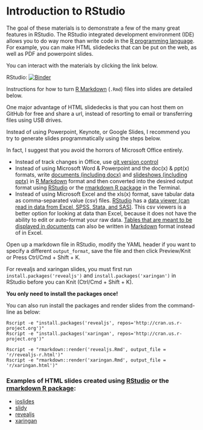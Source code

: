 # Introduction to RStudio

The goal of these materials is to demonstrate a few of the many great features in RStudio.
The RStudio integrated development environment (IDE) allows you to do way more than write code in the [R programming language](https://www.r-project.org/). For example, you can make HTML slidedecks that can be put on the web, as well as PDF and powerpoint slides.

You can interact with the materials by clicking the link below.

RStudio: [![Binder](http://mybinder.org/badge.svg)](http://beta.mybinder.org/v2/gh/marskar/intro2rstudio/master?urlpath=rstudio)

Instructions for how to turn [R Markdown](https://rmarkdown.rstudio.com/lesson-1.html) (`.Rmd`) files into slides are detailed below.

One major advantage of HTML slidedecks is that you can host them on GitHub for free and share a url, instead of resorting to email or transferring files using USB drives.

Instead of using Powerpoint, Keynote, or Google Slides, I recommend you try to generate slides programmatically using the steps below.

In fact, I suggest that you avoid the horrors of Microsoft Office entirely.
- Instead of track changes in Office, use [git version control ](https://support.rstudio.com/hc/en-us/articles/200532077-Version-Control-with-Git-and-SVN)
- Instead of using Microsoft Word & Powerpoint and the doc(x) & ppt(x) formats, write [documents (including docx)](https://rmarkdown.rstudio.com/lesson-9.html) and [slideshows (including pptx)](https://rmarkdown.rstudio.com/lesson-11.html) in [R Markdown](https://rmarkdown.rstudio.com/) format and then converted into the desired output format using [RStudio](https://www.rstudio.com/products/rstudio/download/) or the [rmarkdown R package](https://github.com/rstudio/rmarkdown) in the Terminal.
- Instead of using Microsoft Excel and the xls(x) format, save tabular data as comma-separated value (csv) files. [RStudio](https://www.rstudio.com/products/rstudio/download/) has a [data viewer (can read in data from Excel, SPSS, Stata, and SAS)](https://support.rstudio.com/hc/en-us/articles/205175388-Using-the-Data-Viewer). This csv viewers is a better option for looking at data than Excel, because it does not have the ability to edit or auto-format your raw data. [Tables that are meant to be displayed in documents](https://www.markdownguide.org/extended-syntax/#tables) can also be written in [Markdown](https://www.markdownguide.org/) format instead of in Excel.

Open up a markdown file in RStudio, modify the YAML header if you want to  specify a different `output_format`, save the file and then click Preview/Knit or Press Ctrl/Cmd + Shift + K.

For revealjs and xaringan slides, you must first run `install.packages('revealjs')` and `install.packages('xaringan')` in RStudio before you can Knit (Ctrl/Cmd + Shift + K).

**You only need to install the packages once!**

You can also run install the packages and render slides from the command-line as below:

```
Rscript -e "install.packages('revealjs', repos='http://cran.us.r-project.org')"
Rscript -e "install.packages('xaringan', repos='http://cran.us.r-project.org')"
```

```
Rscript -e "rmarkdown::render('revealjs.Rmd', output_file = 'r/revealjs-r.html')"
Rscript -e "rmarkdown::render('xaringan.Rmd', output_file = 'r/xaringan.html')"
```

### Examples of HTML slides created using [RStudio](https://www.rstudio.com/products/rstudio/download/) or the [rmarkdown R package](https://github.com/rstudio/rmarkdown):
- [ioslides](/slides/r/ioslides.html)
- [slidy](/slides/r/slidy.html)
- [revealjs](/slides/r/revealjs.html)
- [xaringan](/slides/r/xaringan.html)